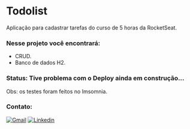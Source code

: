 # Todolist
Aplicação para cadastrar tarefas do curso de 5 horas da RocketSeat.

### Nesse projeto você encontrará:
- CRUD.
- Banco de dados H2.


### Status: Tive problema com o Deploy ainda em construção...

Obs: os testes foram feitos no Imsomnia. 

### Contato:
[![Gmail](https://img.shields.io/badge/Gmail-D14836?style=for-the-badge&logo=gmail&logoColor=white)](https://mail.google.com/mail/u/0/?tab=rm&ogbl#inbox)
[![Linkedin](https://img.shields.io/badge/LinkedIn-0077B5?style=for-the-badge&logo=linkedin&logoColor=white)](https://www.linkedin.com/in/nathan-ccoelho/)
